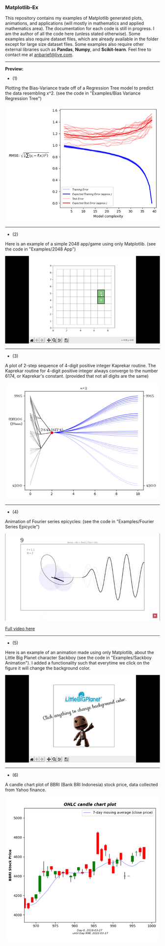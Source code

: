 ### Matplotlib-Ex 

This repository contains my examples of Matplotlib generated plots, animations, and applications (will mostly in mathematics and applied mathematics area). The documentation for each code is still in progress. I am the author of all the code here (unless stated otherwise). Some examples also require dataset files, which are already available in the folder except for large size dataset files. Some examples also require other external libraries such as **Pandas**, **Numpy**, and **Scikit-learn**. Feel free to contact me at anbarief@live.com.

___


**Preview:**

- (1)

Plotting the Bias-Variance trade off of a Regression Tree model to predict the data resembling x^2. (see the code in "Examples/Bias Variance Regression Tree")

<img src="/demo_bias_variance.png"/>

___

- (2) 

Here is an example of a simple 2048 app/game using only Matplotlib. (see the code in "Examples/2048 App")

<img src="/demo_2048.gif"/>

___

- (3)

A plot of 2-step sequence of 4-digit positive integer Kaprekar routine. The Kaprekar routine for 4-digit positive integer always converge to the number 6174, or Kaprekar's constant. (provided that not all digits are the same) 

<img src="/demo_kaprekar.png"/>

___

- (4) 

Animation of Fourier series epicycles: (see the code in "Examples/Fourier Series Epicycle")

<img src="/demo_fourier.gif"/>

<a href="https://www.youtube.com/watch?v=qi7fc5pcbRY">Full video here<a>

___

- (5) 

Here is an example of an animation made using only Matplotlib, about the Little Big Planet character Sackboy (see the code in "Examples/Sackboy Animation"). I added a functionality such that everytime we click on the figure it will change the background color.

<img src="/demo_lbp.gif"/>

___
  
- (6)

A candle chart plot of BBRI (Bank BRI Indonesia) stock price, data collected from Yahoo finance.
  
<img src="/demo_candlechart.png"/>
